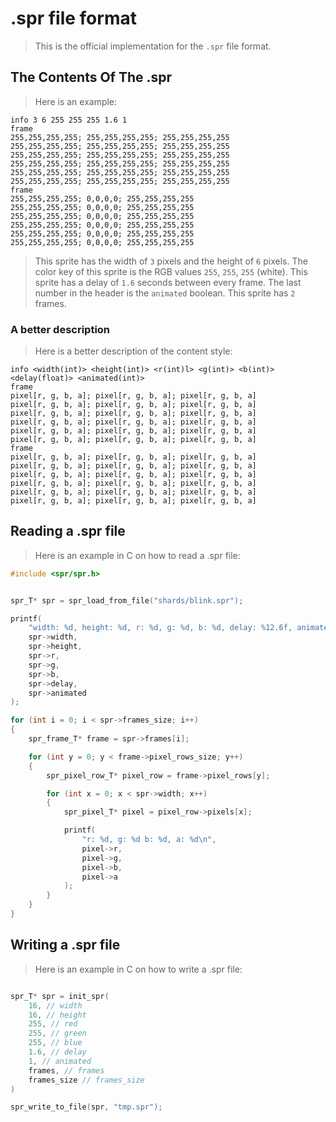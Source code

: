 # .spr file format
> This is the official implementation for the `.spr` file format.

## The Contents Of The .spr
> Here is an example:
```
info 3 6 255 255 255 1.6 1
frame
255,255,255,255; 255,255,255,255; 255,255,255,255
255,255,255,255; 255,255,255,255; 255,255,255,255
255,255,255,255; 255,255,255,255; 255,255,255,255
255,255,255,255; 255,255,255,255; 255,255,255,255
255,255,255,255; 255,255,255,255; 255,255,255,255
255,255,255,255; 255,255,255,255; 255,255,255,255
frame
255,255,255,255; 0,0,0,0; 255,255,255,255
255,255,255,255; 0,0,0,0; 255,255,255,255
255,255,255,255; 0,0,0,0; 255,255,255,255
255,255,255,255; 0,0,0,0; 255,255,255,255
255,255,255,255; 0,0,0,0; 255,255,255,255
255,255,255,255; 0,0,0,0; 255,255,255,255
```
> This sprite has the width of `3` pixels and the height of `6` pixels.
> The color key of this sprite is the RGB values `255`, `255`, `255` (white).
> This sprite has a delay of `1.6` seconds between every frame.
> The last number in the header is the `animated` boolean.
> This sprite has `2` frames.

### A better description
> Here is a better description of the content style:
```
info <width(int)> <height(int)> <r(int)l> <g(int)> <b(int)> <delay(float)> <animated(int)>
frame
pixel[r, g, b, a]; pixel[r, g, b, a]; pixel[r, g, b, a]
pixel[r, g, b, a]; pixel[r, g, b, a]; pixel[r, g, b, a]
pixel[r, g, b, a]; pixel[r, g, b, a]; pixel[r, g, b, a]
pixel[r, g, b, a]; pixel[r, g, b, a]; pixel[r, g, b, a]
pixel[r, g, b, a]; pixel[r, g, b, a]; pixel[r, g, b, a]
pixel[r, g, b, a]; pixel[r, g, b, a]; pixel[r, g, b, a]
frame
pixel[r, g, b, a]; pixel[r, g, b, a]; pixel[r, g, b, a]
pixel[r, g, b, a]; pixel[r, g, b, a]; pixel[r, g, b, a]
pixel[r, g, b, a]; pixel[r, g, b, a]; pixel[r, g, b, a]
pixel[r, g, b, a]; pixel[r, g, b, a]; pixel[r, g, b, a]
pixel[r, g, b, a]; pixel[r, g, b, a]; pixel[r, g, b, a]
pixel[r, g, b, a]; pixel[r, g, b, a]; pixel[r, g, b, a]
```

## Reading a .spr file
> Here is an example in C on how to read a .spr file:
```C
#include <spr/spr.h>


spr_T* spr = spr_load_from_file("shards/blink.spr");

printf(
    "width: %d, height: %d, r: %d, g: %d, b: %d, delay: %12.6f, animated: %d\n",
    spr->width,
    spr->height,
    spr->r,
    spr->g,
    spr->b,
    spr->delay,
    spr->animated
);

for (int i = 0; i < spr->frames_size; i++)
{
    spr_frame_T* frame = spr->frames[i];

    for (int y = 0; y < frame->pixel_rows_size; y++)
    {
        spr_pixel_row_T* pixel_row = frame->pixel_rows[y];

        for (int x = 0; x < spr->width; x++)
        {
            spr_pixel_T* pixel = pixel_row->pixels[x];

            printf(
                "r: %d, g: %d b: %d, a: %d\n",
                pixel->r,
                pixel->g,
                pixel->b,
                pixel->a
            );
        }
    }
}
```

## Writing a .spr file
> Here is an example in C on how to write a .spr file:
```C

spr_T* spr = init_spr(
    16, // width
    16, // height
    255, // red
    255, // green
    255, // blue
    1.6, // delay
    1, // animated
    frames, // frames
    frames_size // frames_size
)

spr_write_to_file(spr, "tmp.spr");
```
